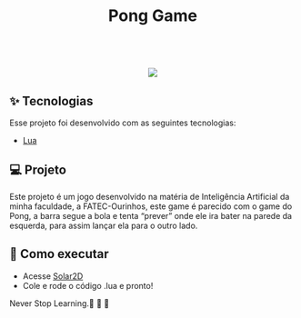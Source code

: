 <h1 align="center" >
Pong Game
</h1>




<br>

<h1 align="center" >



  <img  src="https://user-images.githubusercontent.com/60237326/173701850-d93ae2ba-e75b-4f29-b294-3f5197e14602.png">
  


  
  
  </h1>






## ✨ Tecnologias

Esse projeto foi desenvolvido com as seguintes tecnologias:

- [Lua](https://www.lua.org/)



## 💻 Projeto

Este projeto é um jogo  desenvolvido na matéria de Inteligência Artificial  da minha faculdade, a FATEC-Ourinhos, este game é parecido com o game do Pong, a barra segue a bola e tenta “prever” onde ele ira bater na parede da esquerda, para assim lançar ela para o  outro lado.



## 🚀 Como executar

- Acesse [Solar2D]([https://www.lua.org/](https://playground.solar2d.com/))
- Cole e rode o código .lua e pronto!


Never Stop Learning.🚀 🚀 🚀 

